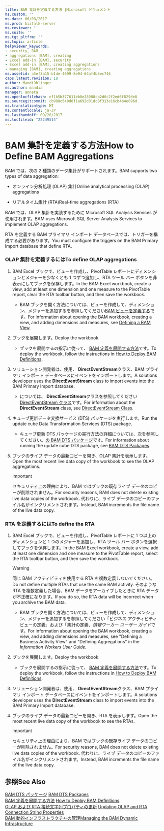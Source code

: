 ```yaml
---
title: BAM 集計を定義する方法 |Microsoft ドキュメント
ms.custom: ''
ms.date: 06/08/2017
ms.prod: biztalk-server
ms.reviewer: ''
ms.suite: ''
ms.tgt_pltfrm: ''
ms.topic: article
helpviewer_keywords:
- security, BAM
- aggregations [BAM], creating
- Excel add-in [BAM], security
- Excel add-in [BAM], creating aggregations
- managing [BAM], creating aggregations
ms.assetid: a5ef3a15-b1de-4099-8e94-64af4b5ec746
caps.latest.revision: 18
author: MandiOhlinger
ms.author: mandia
manager: anneta
ms.openlocfilehash: ef1b5b377611eb8e28088cb2d0c2f2ed6f829de8
ms.sourcegitcommit: cb908c540d8f1a692d01dc8f313e16cb4b4e696d
ms.translationtype: MT
ms.contentlocale: ja-JP
ms.lasthandoff: 09/20/2017
ms.locfileid: "22249514"
---
```

# <a name="how-to-define-bam-aggregations"></a><span data-ttu-id="0e888-102">BAM 集計を定義する方法</span><span class="sxs-lookup"><span data-stu-id="0e888-102">How to Define BAM Aggregations</span></span>
<span data-ttu-id="0e888-103">BAM では、次の 2 種類のデータ集計がサポートされます。</span><span class="sxs-lookup"><span data-stu-id="0e888-103">BAM supports two types of data aggregation:</span></span>  
  
-   <span data-ttu-id="0e888-104">オンライン分析処理 (OLAP) 集計</span><span class="sxs-lookup"><span data-stu-id="0e888-104">Online analytical processing (OLAP) aggregations</span></span>  
  
-   <span data-ttu-id="0e888-105">リアルタイム集計 (RTA)</span><span class="sxs-lookup"><span data-stu-id="0e888-105">Real-time aggregations (RTA)</span></span>  
  
 <span data-ttu-id="0e888-106">BAM では、OLAP 集計を実装するために Microsoft SQL Analysis Services が使用されます。</span><span class="sxs-lookup"><span data-stu-id="0e888-106">BAM uses Microsoft SQL Server Analysis Services to implement OLAP aggregations.</span></span>  
  
 <span data-ttu-id="0e888-107">RTA を定義する BAM プライマリ インポート データベースでは、トリガーを構成する必要があります。</span><span class="sxs-lookup"><span data-stu-id="0e888-107">You must configure the triggers on the BAM Primary Import database that define RTA.</span></span>  
  
### <a name="to-define-olap-aggregations"></a><span data-ttu-id="0e888-108">OLAP 集計を定義するには</span><span class="sxs-lookup"><span data-stu-id="0e888-108">To define OLAP aggregations</span></span>  
  
1.  <span data-ttu-id="0e888-109">BAM Excel ブックで、ビューを作成し、PivotTable レポートにディメンションとメジャーを少なくとも 1 つずつ追加し、RTA ツール バー ボタンを非表示にしてブックを保存します。</span><span class="sxs-lookup"><span data-stu-id="0e888-109">In the BAM Excel workbook, create a view, add at least one dimension and one measure to the PivotTable report, clear the RTA toolbar button, and then save the workbook.</span></span>  
  
    -   <span data-ttu-id="0e888-110">BAM ブックを開く方法については、ビューを作成して、ディメンション、メジャーを追加するを参照してください[BAM ビューを定義する](../core/defining-a-bam-view.md)です。</span><span class="sxs-lookup"><span data-stu-id="0e888-110">For information about opening the BAM workbook, creating a view, and adding dimensions and measures, see [Defining a BAM View](../core/defining-a-bam-view.md).</span></span>  
  
2.  <span data-ttu-id="0e888-111">ブックを展開します。</span><span class="sxs-lookup"><span data-stu-id="0e888-111">Deploy the workbook.</span></span>  
  
    -   <span data-ttu-id="0e888-112">ブックを展開するの指示に従って、 [BAM 定義を展開する方法](../core/how-to-deploy-bam-definitions.md)です。</span><span class="sxs-lookup"><span data-stu-id="0e888-112">To deploy the workbook, follow the instructions in [How to Deploy BAM Definitions](../core/how-to-deploy-bam-definitions.md).</span></span>  
  
3.  <span data-ttu-id="0e888-113">ソリューション開発者は、使用、 **DirectEventStream**クラス、BAM プライマリ インポート データベースにイベントをインポートします。</span><span class="sxs-lookup"><span data-stu-id="0e888-113">A solutions developer uses the **DirectEventStream** class to import events into the BAM Primary Import database.</span></span>  
  
    -   <span data-ttu-id="0e888-114">については、 **DirectEventStream**クラスを参照してください[DirectEventStream クラス](http://msdn.microsoft.com/library/microsoft.biztalk.bam.eventobservation.directeventstream.aspx)です。</span><span class="sxs-lookup"><span data-stu-id="0e888-114">For information about the **DirectEventStream** class, see [DirectEventStream Class](http://msdn.microsoft.com/library/microsoft.biztalk.bam.eventobservation.directeventstream.aspx).</span></span>  
  
4.  <span data-ttu-id="0e888-115">キューブ更新データ変換サービス (DTS) パッケージを実行します。</span><span class="sxs-lookup"><span data-stu-id="0e888-115">Run the update cube Data Transformation Services (DTS) package.</span></span>  
  
    -   <span data-ttu-id="0e888-116">キューブ更新 DTS パッケージの実行方法の詳細については、次を参照してください。[の BAM DTS パッケージ](../core/bam-dts-packages.md)です。</span><span class="sxs-lookup"><span data-stu-id="0e888-116">For information about running the update cube DTS package, see [BAM DTS Packages](../core/bam-dts-packages.md).</span></span>  
  
5.  <span data-ttu-id="0e888-117">ブックのライブ データの最新コピーを開き、OLAP 集計を表示します。</span><span class="sxs-lookup"><span data-stu-id="0e888-117">Open the most recent live data copy of the workbook to see the OLAP aggregations.</span></span>  
  
    > [!IMPORTANT]
    >  <span data-ttu-id="0e888-118">セキュリティ上の理由により、BAM ではブックの既存ライブ データのコピーが削除されません。</span><span class="sxs-lookup"><span data-stu-id="0e888-118">For security reasons, BAM does not delete existing live data copies of the workbook.</span></span> <span data-ttu-id="0e888-119">代わりに、ライブ データのコピーのファイル名がインクリメントされます。</span><span class="sxs-lookup"><span data-stu-id="0e888-119">Instead, BAM increments the file name of the live data copy.</span></span>  
  
### <a name="to-define-the-rta"></a><span data-ttu-id="0e888-120">RTA を定義するには</span><span class="sxs-lookup"><span data-stu-id="0e888-120">To define the RTA</span></span>  
  
1.  <span data-ttu-id="0e888-121">BAM Excel ブックで、ビューを作成し、PivotTable レポートに 1 つ以上のディメンションと 1 つのメジャーを追加し、RTA ツール バー ボタンを選択してブックを保存します。</span><span class="sxs-lookup"><span data-stu-id="0e888-121">In the BAM Excel workbook, create a view, add at least one dimension and one measure to the PivotTable report, select the RTA toolbar button, and then save the workbook.</span></span>  
  
    > [!WARNING]
    >  <span data-ttu-id="0e888-122">同じ BAM アクティビティを使用する RTA を複数定義しないでください。</span><span class="sxs-lookup"><span data-stu-id="0e888-122">Do not define multiple RTAs that use the same BAM activity.</span></span> <span data-ttu-id="0e888-123">そのような RTA を複数定義した場合、BAM データをアーカイブしたときに RTA データが不正確になります。</span><span class="sxs-lookup"><span data-stu-id="0e888-123">If you do so, the RTA data will be incorrect when you archive the BAM data.</span></span>  
  
    -   <span data-ttu-id="0e888-124">BAM ブックを開く方法については、ビューを作成して、ディメンション、メジャーを追加するを参照してください「ビジネス アクティビティ ビューの定義」および「集計の定義、*情報ワーカー ユーザー ガイド*です。</span><span class="sxs-lookup"><span data-stu-id="0e888-124">For information about opening the BAM workbook, creating a view, and adding dimensions and measures, see "Defining a Business Activity View" and "Defining Aggregations" in the *Information Workers User Guide*.</span></span>  
  
2.  <span data-ttu-id="0e888-125">ブックを展開します。</span><span class="sxs-lookup"><span data-stu-id="0e888-125">Deploy the workbook.</span></span>  
  
    -   <span data-ttu-id="0e888-126">ブックを展開するの指示に従って、 [BAM 定義を展開する方法](../core/how-to-deploy-bam-definitions.md)です。</span><span class="sxs-lookup"><span data-stu-id="0e888-126">To deploy the workbook, follow the instructions in [How to Deploy BAM Definitions](../core/how-to-deploy-bam-definitions.md).</span></span>  
  
3.  <span data-ttu-id="0e888-127">ソリューション開発者は、使用、 **DirectEventStream**クラス、BAM プライマリ インポート データベースにイベントをインポートします。</span><span class="sxs-lookup"><span data-stu-id="0e888-127">A solutions developer uses the **DirectEventStream** class to import events into the BAM Primary Import database.</span></span>  

  
4.  <span data-ttu-id="0e888-128">ブックのライブ データの最新コピーを開き、RTA を表示します。</span><span class="sxs-lookup"><span data-stu-id="0e888-128">Open the most recent live data copy of the workbook to see the RTAs.</span></span>  
  
    > [!IMPORTANT]
    >  <span data-ttu-id="0e888-129">セキュリティ上の理由により、BAM ではブックの既存ライブ データのコピーが削除されません。</span><span class="sxs-lookup"><span data-stu-id="0e888-129">For security reasons, BAM does not delete existing live data copies of the workbook.</span></span> <span data-ttu-id="0e888-130">代わりに、ライブ データのコピーのファイル名がインクリメントされます。</span><span class="sxs-lookup"><span data-stu-id="0e888-130">Instead, BAM increments the file name of the live data copy.</span></span>  
  
## <a name="see-also"></a><span data-ttu-id="0e888-131">参照</span><span class="sxs-lookup"><span data-stu-id="0e888-131">See Also</span></span>  
 <span data-ttu-id="0e888-132">[BAM DTS パッケージ](../core/bam-dts-packages.md) </span><span class="sxs-lookup"><span data-stu-id="0e888-132">[BAM DTS Packages](../core/bam-dts-packages.md) </span></span>  
 <span data-ttu-id="0e888-133">[BAM 定義を展開する方法](../core/how-to-deploy-bam-definitions.md) </span><span class="sxs-lookup"><span data-stu-id="0e888-133">[How to Deploy BAM Definitions](../core/how-to-deploy-bam-definitions.md) </span></span>  
 <span data-ttu-id="0e888-134">[OLAP および RTA 接続文字列プロパティの更新](../core/updating-olap-and-rta-connection-string-properties.md) </span><span class="sxs-lookup"><span data-stu-id="0e888-134">[Updating OLAP and RTA Connection String Properties](../core/updating-olap-and-rta-connection-string-properties.md) </span></span>  
 [<span data-ttu-id="0e888-135">BAM 動的インフラストラクチャの管理</span><span class="sxs-lookup"><span data-stu-id="0e888-135">Managing the BAM Dynamic Infrastructure</span></span>](../core/managing-the-bam-dynamic-infrastructure.md)
